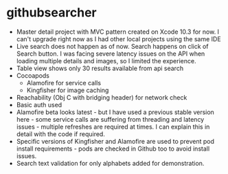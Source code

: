 # githubsearcher

- Master detail project with MVC pattern created on Xcode 10.3 for now. I can't upgrade right now as I had other local projects using the same IDE
- Live search does not happen as of now. Search happens on click of Search button. 
  I was facing severe latency issues on the API when loading multiple details and images, so I limited the experience. 
- Table view shows only 30 results available from api search
- Cocoapods 
  - Alamofire for service calls
  - Kingfisher for image caching
- Reachability (Obj C with bridging header) for network check
- Basic auth used
- Alamofire beta looks latest - but I have used a previous stable version here - some service calls are suffering from threading and latency issues - multiple refreshes are required at times. I can explain this in detail with the code if required.
- Specific versions of Kingfisher and Alamofire are used to prevent pod install requirements - pods are checked in Github too to avoid install issues.
- Search text validation for only alphabets added for demonstration. 
